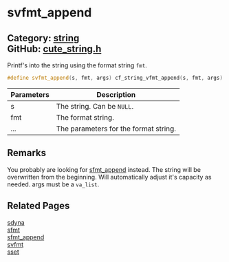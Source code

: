 [//]: # (This file is automatically generated by Cute Framework's docs parser.)
[//]: # (Do not edit this file by hand!)
[//]: # (See: https://github.com/RandyGaul/cute_framework/blob/master/samples/docs_parser.cpp)
[](../header.md ':include')

# svfmt_append

Category: [string](/api_reference?id=string)  
GitHub: [cute_string.h](https://github.com/RandyGaul/cute_framework/blob/master/include/cute_string.h)  
---

Printf's into the string using the format string `fmt`.

```cpp
#define svfmt_append(s, fmt, args) cf_string_vfmt_append(s, fmt, args)
```

Parameters | Description
--- | ---
s | The string. Can be `NULL`.
fmt | The format string.
... | The parameters for the format string.

## Remarks

You probably are looking for [sfmt_append](/string/sfmt_append.md) instead. The string will be overwritten from the beginning. Will automatically adjust it's
capacity as needed. args must be a `va_list`.

## Related Pages

[sdyna](/string/sdyna.md)  
[sfmt](/string/sfmt.md)  
[sfmt_append](/string/sfmt_append.md)  
[svfmt](/string/svfmt.md)  
[sset](/string/sset.md)  
